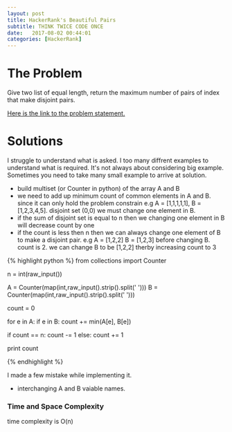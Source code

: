 ```yaml
---
layout: post
title: HackerRank's Beautiful Pairs
subtitle: THINK TWICE CODE ONCE
date:   2017-08-02 00:44:01
categories: [HackerRank]
---
```

# The Problem
Give two list of equal length, return the maximum number of pairs of index that make disjoint pairs.

[Here is the link to the problem statement.](https://www.hackerrank.com/challenges/beautiful-pairs)

# Solutions
I struggle to understand what is asked. I too many diffrent examples to understand what is required. It's not always about considering big example. Sometimes you need to take many small example to arrive at solution.

* build multiset (or Counter in python) of the array A and B
* we need to add up minimum count of common elements in A and B. since it can only hold the problem constrain
e.g A = [1,1,1,1,1], B = [1,2,3,4,5]. disjoint set (0,0)
we must change one element in B. 
* if the sum of disjoint set is equal to n then we changing one element in B will decrease count by one
* if the count is less then n then we can always change one element of B to make a disjoint pair. e.g
A = [1,2,2] B = [1,2,3] before changing B. count is 2. we can change B to be [1,2,2] therby increasing count to 3


{% highlight python %}
from collections import Counter

n = int(raw_input())

A = Counter(map(int,raw_input().strip().split(' ')))
B = Counter(map(int,raw_input().strip().split(' ')))

count = 0

for e in A:
    if e in B:
        count += min(A[e], B[e])

if count == n:
    count -= 1
else:
    count += 1

print count

{% endhighlight %}

I made a few mistake while implementing it.

* interchanging A and B vaiable names.
 
### Time and Space Complexity
time complexity is O(n)

